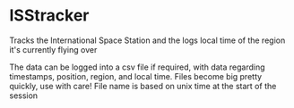 # ISStracker
Tracks the International Space Station and the logs local time of the region it's currently flying over

The data can be logged into a csv file if required, with data regarding timestamps, position, region, and local time. Files become big pretty quickly, use with care! File name is based on unix time at the start of the session
